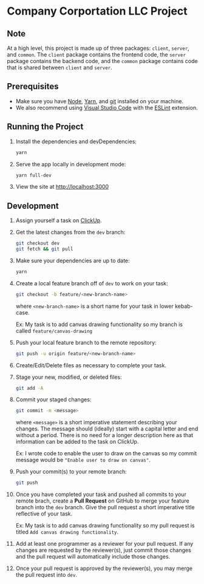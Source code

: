 # Company Corportation LLC Project

## Note

At a high level, this project is made up of three packages: `client`, `server`, and `common`. The `client` package contains the frontend code, the `server` package contains the backend code, and the `common` package contains code that is shared between `client` and `server`.

## Prerequisites

- Make sure you have [Node](https://nodejs.org/), [Yarn](https://yarnpkg.com/), and [git](https://git-scm.com/) installed on your machine.
- We also recommend using [Visual Studio Code](https://code.visualstudio.com/) with the [ESLint](https://marketplace.visualstudio.com/items?itemName=dbaeumer.vscode-eslint) extension.

## Running the Project

1. Install the dependencies and devDependencies:
    
    ```sh
    yarn
    ```

2. Serve the app locally in development mode:
    
    ```sh
    yarn full-dev
    ```

3. View the site at <http://localhost:3000>

## Development

1. Assign yourself a task on [ClickUp](https://app.clickup.com/).

2. Get the latest changes from the `dev` branch:
    
    ```sh
    git checkout dev
    git fetch && git pull
    ```
3. Make sure your dependencies are up to date:
    
    ```sh
    yarn
    ```

4. Create a local feature branch off of `dev` to work on your task:
    
    ```sh
    git checkout -b feature/<new-branch-name>
    ```
    where `<new-branch-name>` is a short name for your task in lower kebab-case.

    Ex: My task is to add canvas drawing functionality so my branch is called `feature/canvas-drawing`
    
5. Push your local feature branch to the remote repository:
    
    ```sh
    git push -u origin feature/<new-branch-name>
    ```

6. Create/Edit/Delete files as necessary to complete your task.

7. Stage your new, modified, or deleted files:
    
    ```sh
    git add -A
    ```

8. Commit your staged changes:
    
    ```sh
    git commit -m <message>
    ```
    where `<message>` is a short imperative statement describing your changes. The message should (ideally) start with a capital letter and end without a period. There is no need for a longer description here as that information can be added to the task on ClickUp.
    
    Ex: I wrote code to enable the user to draw on the canvas so my commit message would be `"Enable user to draw on canvas"`.

9. Push your commit(s) to your remote branch:
    
    ```sh
    git push
    ```

10. Once you have completed your task and pushed all commits to your remote brach, create a **Pull Request** on GitHub to merge your feature branch into the `dev` branch. Give the pull request a short imperative title reflective of your task.

    Ex: My task is to add canvas drawing functionality so my pull request is titled `Add canvas drawing functionality`.

11. Add at least one programmer as a reviewer for your pull request. If any changes are requested by the reviewer(s), just commit those changes and the pull request will automatically include those changes.

12. Once your pull request is approved by the reviewer(s), you may merge the pull request into `dev`.
